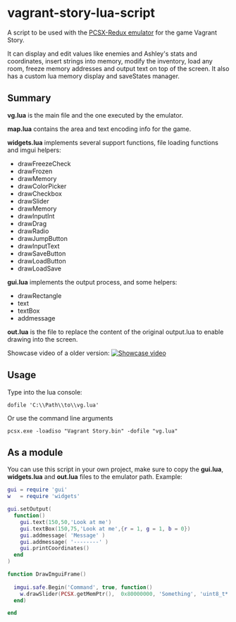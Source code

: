 # vagrant-story-lua-script
A script to be used with the [PCSX-Redux emulator](https://pcsx-redux.consoledev.net/) for the game Vagrant Story.

It can display and edit values like enemies and Ashley's stats and coordinates, insert strings into memory, modify the inventory, load any room, freeze memory addresses and output text on top of the screen. It also has a custom lua memory display and saveStates manager.

## Summary

__vg.lua__ is the main file and the one executed by the emulator.

__map.lua__ contains the area and text encoding info for the game.

__widgets.lua__ implements several support functions, file loading functions and imgui helpers:
* drawFreezeCheck
* drawFrozen
* drawMemory
* drawColorPicker
* drawCheckbox
* drawSlider
* drawMemory
* drawInputInt
* drawDrag
* drawRadio
* drawJumpButton
* drawInputText
* drawSaveButton
* drawLoadButton
* drawLoadSave

__gui.lua__ implements the output process, and some helpers:
* drawRectangle
* text
* textBox
* addmessage

__out.lua__ is the file to replace the content of the original output.lua to enable drawing into the screen.

Showcase video of a older version:
[![Showcase video](https://i3.ytimg.com/vi/Wyxv00NZJdc/maxresdefault.jpg)](https://youtu.be/Wyxv00NZJdc)

## Usage

Type into the lua console:

`dofile 'C:\\Path\\to\\vg.lua'`

Or use the command line arguments

`pcsx.exe -loadiso "Vagrant Story.bin" -dofile "vg.lua" `

## As a module

You can use this script in your own project, make sure to copy the __gui.lua__, __widgets.lua__ and __out.lua__ files to the emulator path. Example:

```lua
gui = require 'gui'
w   = require 'widgets'

gui.setOutput(
  function() 
    gui.text(150,50,'Look at me')
    gui.textBox(150,75,'Look at me',{r = 1, g = 1, b = 0})
    gui.addmessage( 'Message' )
    gui.addmessage( '--------' )
    gui.printCoordinates()
  end
)

function DrawImguiFrame()
  
  imgui.safe.Begin('Command', true, function()
    w.drawSlider(PCSX.getMemPtr(),  0x80000000, 'Something', 'uint8_t*', 0, 0xFF)
  end)

end
```


